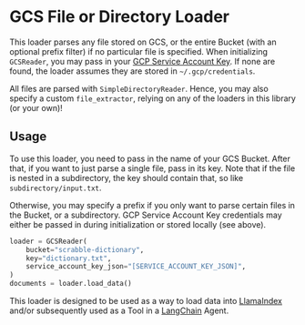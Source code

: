 # GCS File or Directory Loader

This loader parses any file stored on GCS, or the entire Bucket (with an optional prefix filter) if no particular file is specified. When initializing `GCSReader`, you may pass in your [GCP Service Account Key](https://cloud.google.com/iam/docs/keys-create-delete). If none are found, the loader assumes they are stored in `~/.gcp/credentials`.

All files are parsed with `SimpleDirectoryReader`. Hence, you may also specify a custom `file_extractor`, relying on any of the loaders in this library (or your own)!

## Usage

To use this loader, you need to pass in the name of your GCS Bucket. After that, if you want to just parse a single file, pass in its key. Note that if the file is nested in a subdirectory, the key should contain that, so like `subdirectory/input.txt`.

Otherwise, you may specify a prefix if you only want to parse certain files in the Bucket, or a subdirectory. GCP Service Account Key credentials may either be passed in during initialization or stored locally (see above).

```python
loader = GCSReader(
    bucket="scrabble-dictionary",
    key="dictionary.txt",
    service_account_key_json="[SERVICE_ACCOUNT_KEY_JSON]",
)
documents = loader.load_data()
```

This loader is designed to be used as a way to load data into [LlamaIndex](https://github.com/run-llama/llama_index/tree/main/llama_index) and/or subsequently used as a Tool in a [LangChain](https://github.com/hwchase17/langchain) Agent.

